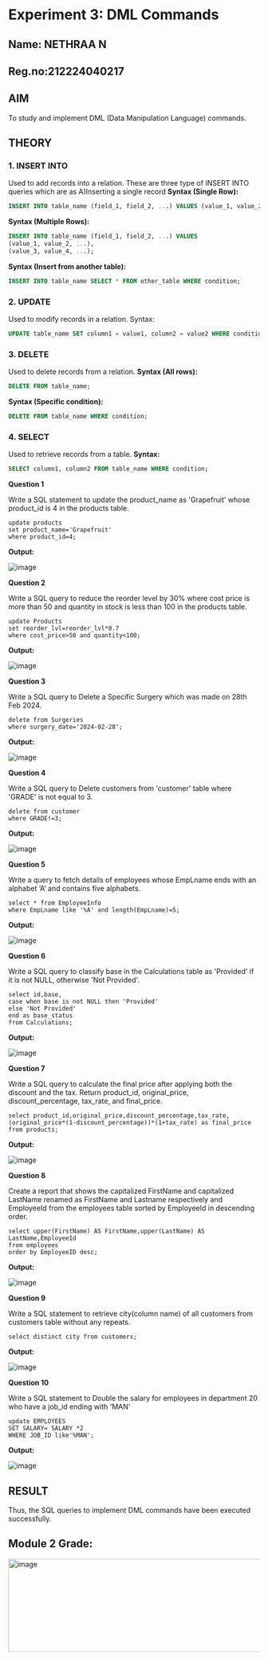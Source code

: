 # Experiment 3: DML Commands
## Name: NETHRAA N
## Reg.no:212224040217

## AIM
To study and implement DML (Data Manipulation Language) commands.

## THEORY

### 1. INSERT INTO
Used to add records into a relation.
These are three type of INSERT INTO queries which are as
A)Inserting a single record
**Syntax (Single Row):**
```sql
INSERT INTO table_name (field_1, field_2, ...) VALUES (value_1, value_2, ...);
```
**Syntax (Multiple Rows):**
```sql
INSERT INTO table_name (field_1, field_2, ...) VALUES
(value_1, value_2, ...),
(value_3, value_4, ...);
```
**Syntax (Insert from another table):**
```sql
INSERT INTO table_name SELECT * FROM other_table WHERE condition;
```
### 2. UPDATE
Used to modify records in a relation.
Syntax:
```sql
UPDATE table_name SET column1 = value1, column2 = value2 WHERE condition;
```
### 3. DELETE
Used to delete records from a relation.
**Syntax (All rows):**
```sql
DELETE FROM table_name;
```
**Syntax (Specific condition):**
```sql
DELETE FROM table_name WHERE condition;
```
### 4. SELECT
Used to retrieve records from a table.
**Syntax:**
```sql
SELECT column1, column2 FROM table_name WHERE condition;
```
**Question 1**

Write a SQL statement to update the product_name as 'Grapefruit' whose product_id is 4 in the products table.
```
update products
set product_name='Grapefruit'
where product_id=4;
```
**Output:**

![image](https://github.com/user-attachments/assets/f7cb35b7-e15c-4d6d-be26-695316a2752f)

**Question 2**

Write a SQL query to reduce the reorder level by 30% where cost price is more than 50 and quantity in stock is less than 100 in the products table.
```
update Products
set reorder_lvl=reorder_lvl*0.7
where cost_price>50 and quantity<100;
```
**Output:**

![image](https://github.com/user-attachments/assets/be6557eb-cca2-408a-ba08-390d6e796285)

**Question 3**

Write a SQL query to Delete a Specific Surgery which was made on 28th Feb 2024.
```
delete from Surgeries 
where surgery_date='2024-02-28';
```
**Output:**

![image](https://github.com/user-attachments/assets/10904988-223a-42e7-94ca-3b48b01b9c31)

**Question 4**

Write a SQL query to Delete customers from 'customer' table where 'GRADE' is not equal to 3.
```
delete from customer
where GRADE!=3;
```
**Output:**

![image](https://github.com/user-attachments/assets/79285c8a-2978-407d-82ba-b3c2cdb69272)

**Question 5**

Write a query to fetch details of employees whose EmpLname ends with an alphabet ‘A’ and contains five alphabets.
```
select * from EmployeeInfo 
where EmpLname like '%A' and length(EmpLname)=5;
```
**Output:**

![image](https://github.com/user-attachments/assets/821d1823-0fea-438e-9709-d82220eea49a)

**Question 6**

Write a SQL query to classify base in the Calculations table as 'Provided' if it is not NULL, otherwise 'Not Provided'.
```
select id,base,
case when base is not NULL then 'Provided'
else 'Not Provided'
end as base_status
from Calculations;
```
**Output:**

![image](https://github.com/user-attachments/assets/01350e6d-b955-4d9f-8d27-c40f32b3423e)

**Question 7**

Write a SQL query to calculate the final price after applying both the discount and the tax. Return product_id, original_price, discount_percentage, tax_rate, and final_price.
```
select product_id,original_price,discount_percentage,tax_rate,(original_price*(1-discount_percentage))*(1+tax_rate) as final_price
from products;
```
**Output:**

![image](https://github.com/user-attachments/assets/1fb06574-24fd-4972-b6e2-79a5a2065676)

**Question 8**

Create a report that shows the capitalized FirstName and capitalized LastName renamed as FirstName and Lastname respectively and EmployeeId from the employees table sorted by EmployeeId in descending order.
```
select upper(FirstName) AS FirstName,upper(LastName) AS LastName,EmployeeId
from employees
order by EmployeeID desc;
```
**Output:**

![image](https://github.com/user-attachments/assets/fdff8b34-9326-409f-9a0f-184c53772e6c)

**Question 9**

Write a SQL statement to retrieve city(column name) of all customers from customers table without any repeats.
```
select distinct city from customers;
```
**Output:**

![image](https://github.com/user-attachments/assets/38dc88ff-bf42-4f73-a8ca-5a1b75ae5a23)

**Question 10**

Write a SQL statement to Double the salary for employees in department 20 who have a job_id ending with 'MAN'
```
update EMPLOYEES
SET SALARY= SALARY *2
WHERE JOB_ID like'%MAN';
```
**Output:**

![image](https://github.com/user-attachments/assets/30c35d8d-ef7b-4012-8554-9d1fe551bc5b)

## RESULT
Thus, the SQL queries to implement DML commands have been executed successfully.

## Module 2 Grade:

<img width="1442" height="186" alt="image" src="https://github.com/user-attachments/assets/6a980fa3-29af-45f7-b44e-b7bf148dd595" />


